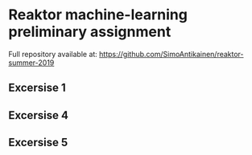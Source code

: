 # Reaktor machine-learning preliminary assignment

Full repository available at: https://github.com/SimoAntikainen/reaktor-summer-2019


## Excersise 1





## Excersise 4





## Excersise 5



